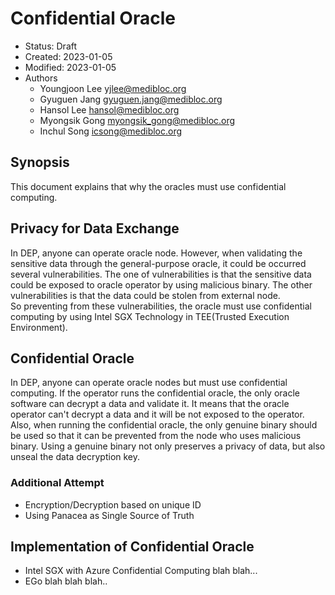 # Confidential Oracle

- Status: Draft
- Created: 2023-01-05
- Modified: 2023-01-05
- Authors
    - Youngjoon Lee <yjlee@medibloc.org>
    - Gyuguen Jang <gyuguen.jang@medibloc.org>
    - Hansol Lee <hansol@medibloc.org>
    - Myongsik Gong <myongsik_gong@medibloc.org>
    - Inchul Song <icsong@medibloc.org>

## Synopsis
This document explains that why the oracles must use confidential computing.

## Privacy for Data Exchange
In DEP, anyone can operate oracle node. However, when validating the sensitive data through the general-purpose oracle, it could be occurred several vulnerabilities. 
The one of vulnerabilities is that the sensitive data could be exposed to oracle operator by using malicious binary. The other vulnerabilities is that the data could be stolen from external node.  
So preventing from these vulnerabilities, the oracle must use confidential computing by using Intel SGX Technology in TEE(Trusted Execution Environment).

## Confidential Oracle 
In DEP, anyone can operate oracle nodes but must use confidential computing.
If the operator runs the confidential oracle, the only oracle software can decrypt a data and validate it. It means that the oracle operator can't decrypt a data and it will be not exposed to the operator.
Also, when running the confidential oracle, the only genuine binary should be used so that it can be prevented from the node who uses malicious binary.
Using a genuine binary not only preserves a privacy of data, but also unseal the data decryption key.

### Additional Attempt

- Encryption/Decryption based on unique ID 
- Using Panacea as Single Source of Truth

## Implementation of Confidential Oracle

- Intel SGX with Azure Confidential Computing blah blah...
- EGo blah blah blah..
